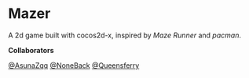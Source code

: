 # Mazer

A 2d game built with cocos2d-x, inspired by *Maze Runner* and *pacman*.

**Collaborators**

[@AsunaZqq](https://github.com/AsunaZqq)
[@NoneBack](https://github.com/noneback)
[@Queensferry](https://github.com/queensferryme)
